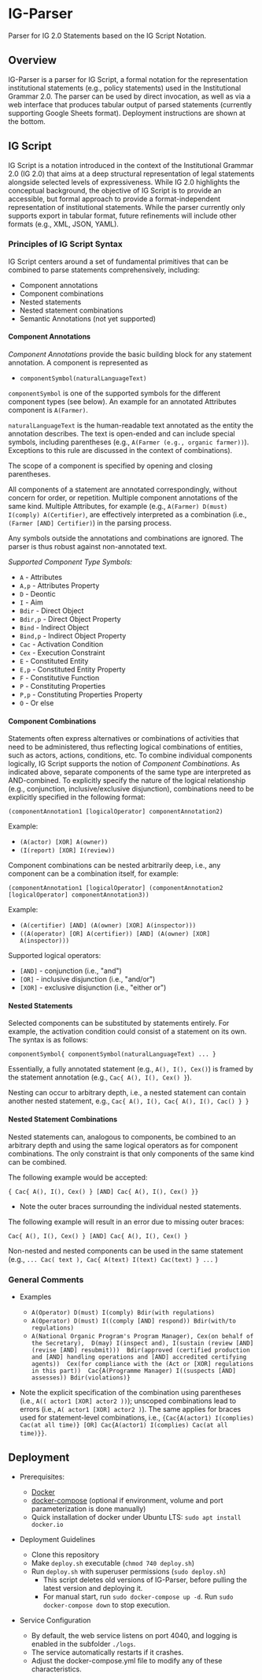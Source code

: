 # IG-Parser
Parser for IG 2.0 Statements based on the IG Script Notation. 

## Overview

IG-Parser is a parser for IG Script, a formal notation for the representation institutional statements 
(e.g., policy statements) used in the Institutional Grammar 2.0. 
The parser can be used by direct invocation, as well as via a web interface 
that produces tabular output of parsed statements (currently supporting Google Sheets format). 
Deployment instructions are shown at the bottom. 

## IG Script

IG Script is a notation introduced in the context of the Institutional Grammar 2.0 (IG 2.0) that aims at a deep 
structural representation of legal statements alongside selected levels of expressiveness. While IG 2.0 highlights the 
conceptual background, the objective of IG Script is to provide an accessible, but formal approach to provide a 
format-independent representation of institutional statements. While the parser currently only supports export in 
tabular format, future refinements will include other formats (e.g.,  XML, JSON, YAML).

### Principles of IG Script Syntax

IG Script centers around a set of fundamental primitives that can be combined to parse statements comprehensively, including:

* Component annotations
* Component combinations
* Nested statements
* Nested statement combinations
* Semantic Annotations (not yet supported)

#### Component Annotations

*Component Annotations* provide the basic building block for any statement annotation. A component is represented as 

* `componentSymbol(naturalLanguageText)`
  
`componentSymbol` is one of the supported symbols for the different component types (see below). 
An example for an annotated Attributes component is `A(Farmer)`.

`naturalLanguageText` is the human-readable text annotated as the entity the annotation describes. The text is
open-ended and can include special symbols, including parentheses (e.g., `A(Farmer (e.g., organic farmer))`). 
Exceptions to this rule are discussed in the context of combinations).

The scope of a component is specified by opening and closing parentheses.

All components of a statement are annotated correspondingly, without concern for order, or repetition. Multiple 
component annotations of the same kind. Multiple Attributes, 
for example (e.g., `A(Farmer) D(must) I(comply) A(Certifier)`, are effectively interpreted as a combination (i.e., 
`(Farmer [AND] Certifier)`) in the parsing process.  

Any symbols outside the annotations and combinations are ignored. The parser is
thus robust against non-annotated text.

_Supported Component Type Symbols:_

* `A` - Attributes
* `A,p` - Attributes Property
* `D` - Deontic
* `I` - Aim
* `Bdir` - Direct Object
* `Bdir,p` - Direct Object Property
* `Bind` - Indirect Object
* `Bind,p` - Indirect Object Property
* `Cac` - Activation Condition
* `Cex` - Execution Constraint
* `E` - Constituted Entity
* `E,p` - Constituted Entity Property
* `F` - Constitutive Function 
* `P` - Constituting Properties
* `P,p` - Constituting Properties Property
* `O` - Or else

#### Component Combinations

Statements often express alternatives or combinations of activities that need to be 
administered, thus reflecting logical combinations of entities, such as actors, actions, conditions, etc. 
To combine individual components logically, IG Script supports the notion of *Component 
Combinations*. As indicated above, separate components of the same type are interpreted as 
AND-combined. To explicitly specify the nature of the logical relationship (e.g., conjunction, 
inclusive/exclusive disjunction), combinations need to be explicitly specified in the following format:

`(componentAnnotation1 [logicalOperator] componentAnnotation2)`

Example: 
* `(A(actor) [XOR] A(owner))`
* `(I(report) [XOR] I(review))`

Component combinations can be nested arbitrarily deep, i.e., any component can be a combination itself, for example:

`(componentAnnotation1 [logicalOperator] (componentAnnotation2 [logicalOperator] componentAnnotation3))`

Example:
* `(A(certifier) [AND] (A(owner) [XOR] A(inspector)))` 
* `((A(operator) [OR] A(certifier)) [AND] (A(owner) [XOR] A(inspector)))`

Supported logical operators:

* `[AND]` - conjunction (i.e., "and")
* `[OR]` - inclusive disjunction (i.e., "and/or")
* `[XOR]` - exclusive disjunction (i.e., "either or")

#### Nested Statements

Selected components can be substituted by statements entirely. 
For example, the activation condition could consist of a statement 
on its own. The syntax is as follows:

`componentSymbol{ componentSymbol(naturalLanguageText) ... }`

Essentially, a fully annotated statement (e.g., `A(), I(), Cex()`) is 
framed by the statement annotation (e.g., `Cac{ A(), I(), Cex() }`).

Nesting can occur to arbitrary depth, i.e., a nested statement 
can contain another nested statement, e.g., `Cac{ A(), I(), Cac{ A(), I(), Cac() } }` 

#### Nested Statement Combinations

Nested statements can, analogous to components, be combined to an 
arbitrary depth and using the same logical operators as for component
combinations. The only constraint is that only components of the same 
kind can be combined.  

The following example would be accepted:

`{ Cac{ A(), I(), Cex() } [AND] Cac{ A(), I(), Cex() }}`

* Note the outer braces surrounding the individual nested statements.

The following example will result in an error due to missing outer braces:

`Cac{ A(), I(), Cex() } [AND] Cac{ A(), I(), Cex() }`

Non-nested and nested components can be used in the same statement 
(e.g., `... Cac( text ), Cac{ A(text) I(text) Cac(text) } ...` )

### General Comments

* Examples
  * `A(Operator) D(must) I(comply) Bdir(with regulations)`
  * `A(Operator) D(must) I((comply [AND] respond)) Bdir(with/to regulations)`
  * `A(National Organic Program's Program Manager), Cex(on behalf of the Secretary), 
D(may) I(inspect and), I(sustain (review [AND] (revise [AND] resubmit))) 
Bdir(approved (certified production and [AND] handling operations and [AND] accredited certifying agents)) 
Cex(for compliance with the (Act or [XOR] regulations in this part)) 
Cac{A(Programme Manager) I((suspects [AND] assesses)) Bdir(violations)}`

* Note the explicit specification of the combination using parentheses (i.e., `A(( actor1 [XOR] actor2 ))`); 
  unscoped combinations lead to errors (i.e., `A( actor1 [XOR] actor2 )`). 
  The same applies for braces used for statement-level combinations, i.e., 
  `{Cac{A(actor1) I(complies) Cac(at all time)} [OR] Cac{A(actor1) I(complies) Cac(at all time)}}`.

## Deployment

* Prerequisites:
  * [Docker](https://docs.docker.com/engine/install/)
  * [docker-compose](https://docs.docker.com/compose/install/) (optional if environment, volume and port parameterization is done manually)
  * Quick installation of docker under Ubuntu LTS: `sudo apt install docker.io`

* Deployment Guidelines
  * Clone this repository
  * Make `deploy.sh` executable (`chmod 740 deploy.sh`)
  * Run `deploy.sh` with superuser permissions (`sudo deploy.sh`)
    * This script deletes old versions of IG-Parser, before pulling the latest version and deploying it.
    * For manual start, run `sudo docker-compose up -d`. Run `sudo docker-compose down` to stop execution.
  
* Service Configuration
  * By default, the web service listens on port 4040, and logging is enabled in the subfolder `./logs`. 
  * The service automatically restarts if it crashes. 
  * Adjust the docker-compose.yml file to modify any of these characteristics.
